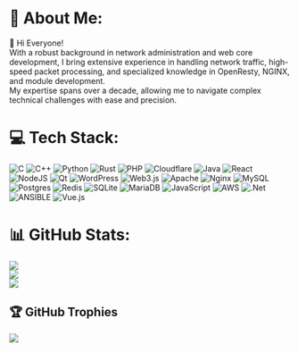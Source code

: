 # 💫 About Me:
👨 Hi Everyone!<br>With a robust background in network administration and web core development, I bring extensive experience in handling network traffic, high-speed packet processing, and specialized knowledge in OpenResty, NGINX, and module development. <br>My expertise spans over a decade, allowing me to navigate complex technical challenges with ease and precision.


# 💻 Tech Stack:
![C](https://img.shields.io/badge/c-%2300599C.svg?style=flat-square&logo=c&logoColor=white) ![C++](https://img.shields.io/badge/c++-%2300599C.svg?style=flat-square&logo=c%2B%2B&logoColor=white) ![Python](https://img.shields.io/badge/python-3670A0?style=flat-square&logo=python&logoColor=ffdd54) ![Rust](https://img.shields.io/badge/rust-%23000000.svg?style=flat-square&logo=rust&logoColor=white) ![PHP](https://img.shields.io/badge/php-%23777BB4.svg?style=flat-square&logo=php&logoColor=white) ![Cloudflare](https://img.shields.io/badge/Cloudflare-F38020?style=flat-square&logo=Cloudflare&logoColor=white) ![Java](https://img.shields.io/badge/java-%23ED8B00.svg?style=flat-square&logo=openjdk&logoColor=white) ![React](https://img.shields.io/badge/react-%2320232a.svg?style=flat-square&logo=react&logoColor=%2361DAFB) ![NodeJS](https://img.shields.io/badge/node.js-6DA55F?style=flat-square&logo=node.js&logoColor=white) ![Qt](https://img.shields.io/badge/Qt-%23217346.svg?style=flat-square&logo=Qt&logoColor=white) ![WordPress](https://img.shields.io/badge/WordPress-%23117AC9.svg?style=flat-square&logo=WordPress&logoColor=white) ![Web3.js](https://img.shields.io/badge/web3.js-F16822?style=flat-square&logo=web3.js&logoColor=white) ![Apache](https://img.shields.io/badge/apache-%23D42029.svg?style=flat-square&logo=apache&logoColor=white) ![Nginx](https://img.shields.io/badge/nginx-%23009639.svg?style=flat-square&logo=nginx&logoColor=white) ![MySQL](https://img.shields.io/badge/mysql-%2300000f.svg?style=flat-square&logo=mysql&logoColor=white) ![Postgres](https://img.shields.io/badge/postgres-%23316192.svg?style=flat-square&logo=postgresql&logoColor=white) ![Redis](https://img.shields.io/badge/redis-%23DD0031.svg?style=flat-square&logo=redis&logoColor=white) ![SQLite](https://img.shields.io/badge/sqlite-%2307405e.svg?style=flat-square&logo=sqlite&logoColor=white) ![MariaDB](https://img.shields.io/badge/MariaDB-003545?style=flat-square&logo=mariadb&logoColor=white) ![JavaScript](https://img.shields.io/badge/javascript-%23323330.svg?style=flat-square&logo=javascript&logoColor=%23F7DF1E) ![AWS](https://img.shields.io/badge/AWS-%23FF9900.svg?style=flat-square&logo=amazon-aws&logoColor=white) ![.Net](https://img.shields.io/badge/.NET-5C2D91?style=flat-square&logo=.net&logoColor=white) ![ANSIBLE](https://img.shields.io/badge/ansible-%231A1918.svg?style=flat-square&logo=ansible&logoColor=white) ![Vue.js](https://img.shields.io/badge/vue.js-%2335495e.svg?style=flat-square&logo=vuedotjs&logoColor=%234FC08D)
# 📊 GitHub Stats:
![](https://github-readme-stats.vercel.app/api?username=Bit-Warrior-X&theme=dark&hide_border=false&include_all_commits=true&count_private=true)<br/>
![](https://github-readme-streak-stats.herokuapp.com/?user=Bit-Warrior-X&theme=dark&hide_border=false)<br/>
![](https://github-readme-stats.vercel.app/api/top-langs/?username=Bit-Warrior-X&theme=dark&hide_border=false&include_all_commits=true&count_private=true&layout=compact)

## 🏆 GitHub Trophies
![](https://github-profile-trophy.vercel.app/?username=Bit-Warrior-X&theme=dark_dimmed&no-frame=false&no-bg=false&margin-w=4)

<!-- Proudly created with GPRM ( https://gprm.itsvg.in ) -->

